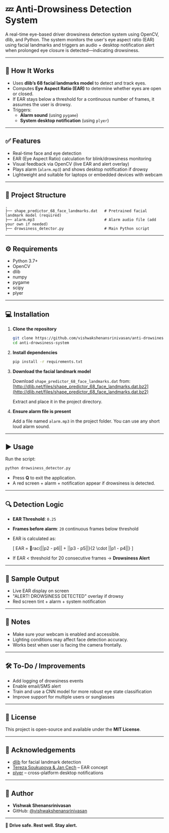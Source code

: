 # 💤 Anti-Drowsiness Detection System

A real-time eye-based driver drowsiness detection system using OpenCV, dlib, and Python. The system monitors the user's eye aspect ratio (EAR) using facial landmarks and triggers an audio + desktop notification alert when prolonged eye closure is detected—indicating drowsiness.

---

## 📸 How It Works

- Uses **dlib’s 68 facial landmarks model** to detect and track eyes.
- Computes **Eye Aspect Ratio (EAR)** to determine whether eyes are open or closed.
- If EAR stays below a threshold for a continuous number of frames, it assumes the user is drowsy.
- Triggers:
  - **Alarm sound** (using `pygame`)
  - **System desktop notification** (using `plyer`)

---

## ✅ Features

- Real-time face and eye detection
- EAR (Eye Aspect Ratio) calculation for blink/drowsiness monitoring
- Visual feedback via OpenCV (live EAR and alert overlay)
- Plays alarm (`alarm.mp3`) and shows desktop notification if drowsy
- Lightweight and suitable for laptops or embedded devices with webcam

---

## 📂 Project Structure

```
.
├── shape_predictor_68_face_landmarks.dat   # Pretrained facial landmark model (required)
├── alarm.mp3                               # Alarm audio file (add your own if needed)
├── drowsiness_detector.py                  # Main Python script
```

---

## ⚙️ Requirements

- Python 3.7+
- OpenCV
- dlib
- numpy
- pygame
- scipy
- plyer

---

## 💻 Installation

1. **Clone the repository**
   ```bash
   git clone https://github.com/vishwakshenansrinivasan/anti-drowsiness-system.git
   cd anti-drowsiness-system
   ```

2. **Install dependencies**
   ```bash
   pip install -r requirements.txt
   ```

3. **Download the facial landmark model**

   Download `shape_predictor_68_face_landmarks.dat` from:
   [http://dlib.net/files/shape_predictor_68_face_landmarks.dat.bz2](http://dlib.net/files/shape_predictor_68_face_landmarks.dat.bz2)

   Extract and place it in the project directory.

4. **Ensure alarm file is present**

   Add a file named `alarm.mp3` in the project folder. You can use any short loud alarm sound.

---

## ▶️ Usage

Run the script:
```bash
python drowsiness_detector.py
```

- Press **Q** to exit the application.
- A red screen + alarm + notification appear if drowsiness is detected.

---

## 🔍 Detection Logic

- **EAR Threshold**: `0.25`
- **Frames before alarm**: `20` continuous frames below threshold
- EAR is calculated as:

  \[
  EAR = rac{||p2 - p6|| + ||p3 - p5||}{2 \cdot ||p1 - p4||}
  \]

- If EAR < threshold for 20 consecutive frames → **Drowsiness Alert**

---

## 🧪 Sample Output

- Live EAR display on screen
- "ALERT! DROWSINESS DETECTED" overlay if drowsy
- Red screen tint + alarm + system notification

---

## 📌 Notes

- Make sure your webcam is enabled and accessible.
- Lighting conditions may affect face detection accuracy.
- Works best when user is facing the camera frontally.

---

## 🛠️ To-Do / Improvements

- Add logging of drowsiness events
- Enable email/SMS alert
- Train and use a CNN model for more robust eye state classification
- Improve support for multiple users or sunglasses

---

## 📄 License

This project is open-source and available under the **MIT License**.

---

## 🙌 Acknowledgements

- [dlib](http://dlib.net/) for facial landmark detection
- [Tereza Soukupova & Jan Cech](https://vision.fe.uni-lj.si/cvww2016/proceedings/papers/05.pdf) – EAR concept
- [plyer](https://github.com/kivy/plyer) – cross-platform desktop notifications

---

## 👤 Author

- **Vishwak Shenansrinivasan**  
- GitHub: [@vishwakshenansrinivasan](https://github.com/vishwakshenansrinivasan)

---

🚗 **Drive safe. Rest well. Stay alert.**
